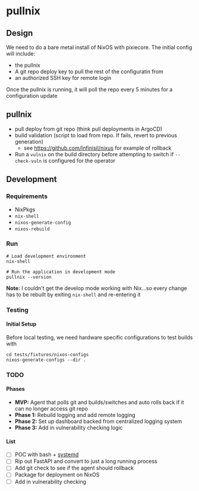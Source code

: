 # pullnix

## Design

We need to do a bare metal install of NixOS with pixiecore. The initial config will include:
  - the pullnix
  - A git repo deploy key to pull the rest of the configuratin from
  - an authorized SSH key for remote login


Once the pullnix is running, it will poll the repo every 5 minutes for a configuration update


## pullnix 

- pull deploy from git repo (think pull deployments in ArgoCD)
- build validation (script to load from repo. If fails, revert to previous generation)
    + see https://github.com/Infinisil/nixus for example of rollback
- Run a `vulnix` on the build directory before attempting to switch if `--check-vuln` is configured for the operator


## Development
### Requirements
- NixPkgs
- `nix-shell`
- `nixos-generate-config`
- `nixos-rebuild`


### Run

```
# Load development environment
nix-shell

# Run the application in development mode
pullnix --version
```

**Note:** I couldn't get the develop mode working with Nix...so every change has to be rebuilt by
exiting `nix-shell` and re-entering it


### Testing
#### Initial Setup
Before local testing, we need hardware specific configurations to test builds with
```
cd tests/fixtures/nixos-configs
nixos-generate-configs --dir .
```

### TODO
#### Phases

- **MVP:** Agent that polls git and builds/switches and auto rolls back if it can no longer access git repo
- **Phase 1:** Rebuild logging and add remote logging
- **Phase 2:** Set up dashboard backed from centralized logging system
- **Phase 3:** Add in vulnerability checking logic


#### List

- [ ] POC with bash + [systemd](https://stackoverflow.com/questions/58243712/how-to-install-systemd-service-on-nixos)
- [ ] Rip out FastAPI and convert to just a long running process
- [ ] Add git check to see if the agent should rollback
- [ ] Package for deployment on NixOS
- [ ] Add in vulnerability checking
